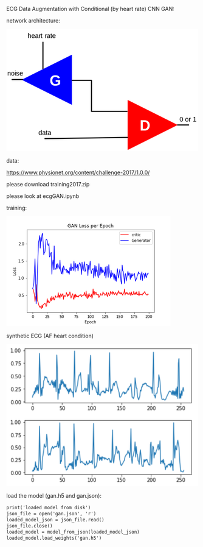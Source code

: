 ECG Data Augmentation with Conditional (by heart rate) CNN GAN:

network architecture:

![alt text](https://github.com/abbasloo/dnnHealth/blob/master/AF/net.png)

data:

https://www.physionet.org/content/challenge-2017/1.0.0/

please download training2017.zip

please look at ecgGAN.ipynb

training:

![alt text](https://github.com/abbasloo/dnnHealth/blob/master/AF/GAN_Loss_per_Epoch_final.png)

synthetic ECG (AF heart condition)

![alt text](https://github.com/abbasloo/dnnHealth/blob/master/AF/result.png)


load the model (gan.h5 and gan.json):

    print('loaded model from disk')
    json_file = open('gan.json', 'r')
    loaded_model_json = json_file.read()
    json_file.close()
    loaded_model = model_from_json(loaded_model_json)
    loaded_model.load_weights('gan.h5')
